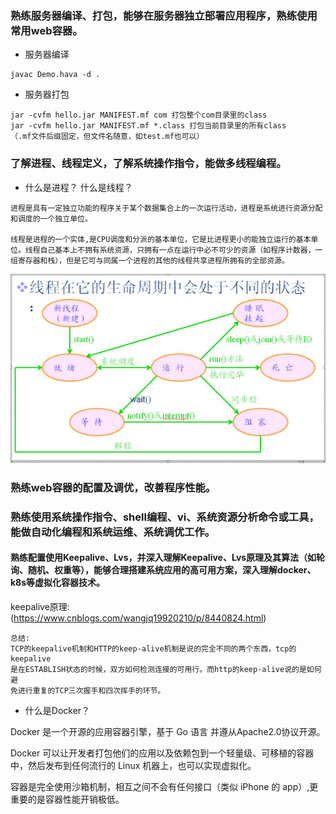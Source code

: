 ### 熟练服务器编译、打包，能够在服务器独立部署应用程序，熟练使用常用web容器。

- 服务器编译
```
javac Demo.hava -d .
```
- 服务器打包
```
jar -cvfm hello.jar MANIFEST.mf com 打包整个com目录里的class
jar -cvfm hello.jar MANIFEST.mf *.class 打包当前目录里的所有class
（.mf文件后缀固定，但文件名随意，如test.mf也可以）
```
### 了解进程、线程定义，了解系统操作指令，能做多线程编程。
- 什么是进程？ 什么是线程？
```
进程是具有一定独立功能的程序关于某个数据集合上的一次运行活动，进程是系统进行资源分配和调度的一个独立单位。

线程是进程的一个实体,是CPU调度和分派的基本单位，它是比进程更小的能独立运行的基本单位。线程自己基本上不拥有系统资源，只拥有一点在运行中必不可少的资源（如程序计数器，一组寄存器和栈），但是它可与同属一个进程的其他的线程共享进程所拥有的全部资源。
```
![线程生命周期](../../img/线程生命周期.jpg)


### 熟练web容器的配置及调优，改善程序性能。



### 熟练使用系统操作指令、shell编程、vi、系统资源分析命令或工具，能做自动化编程和系统运维、系统调优工作。



#### 熟练配置使用Keepalive、Lvs，并深入理解Keepalive、Lvs原理及其算法（如轮询、随机、权重等），能够合理搭建系统应用的高可用方案，深入理解docker、k8s等虚拟化容器技术。
keepalive原理: (https://www.cnblogs.com/wangjq19920210/p/8440824.html)
```
总结:
TCP的keepalive机制和HTTP的keep-alive机制是说的完全不同的两个东西，tcp的keepalive
是在ESTABLISH状态的时候，双方如何检测连接的可用行。而http的keep-alive说的是如何避
免进行重复的TCP三次握手和四次挥手的环节。
```

- 什么是Docker？

Docker 是一个开源的应用容器引擎，基于 Go 语言 并遵从Apache2.0协议开源。

Docker 可以让开发者打包他们的应用以及依赖包到一个轻量级、可移植的容器中，然后发布到任何流行的 Linux 机器上，也可以实现虚拟化。

容器是完全使用沙箱机制，相互之间不会有任何接口（类似 iPhone 的 app）,更重要的是容器性能开销极低。
